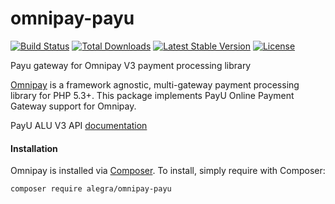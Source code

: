 # omnipay-payu
<p>
<a href="https://github.com/alegraio/omnipay-payu/actions"><img src="https://github.com/alegraio/omnipay-payu/workflows/tests/badge.svg" alt="Build Status"></a>
<a href="https://packagist.org/packages/alegra/omnipay-payu"><img src="https://img.shields.io/packagist/dt/alegra/omnipay-payu" alt="Total Downloads"></a>
<a href="https://packagist.org/packages/alegra/omnipay-payu"><img src="https://img.shields.io/packagist/v/alegra/omnipay-payu" alt="Latest Stable Version"></a>
<a href="https://packagist.org/packages/alegra/omnipay-payu"><img src="https://img.shields.io/packagist/l/alegra/omnipay-payu" alt="License"></a>
</p>
Payu gateway for Omnipay V3 payment processing library

<a href="https://github.com/thephpleague/omnipay">Omnipay</a> is a framework agnostic, multi-gateway payment
processing library for PHP 5.3+. This package implements PayU Online Payment Gateway support for Omnipay.

<p>PayU ALU V3 API <a href="https://payuturkiye.github.io/PayU-Turkiye-Entegrasyon-Dokumani/#alu-v3-api-entegrasyonu" rel="nofollow">documentation</a></p>

#### Installation

Omnipay is installed via <a href="http://getcomposer.org/" rel="nofollow">Composer</a>. To install, simply require with Composer:

```
composer require alegra/omnipay-payu
```
